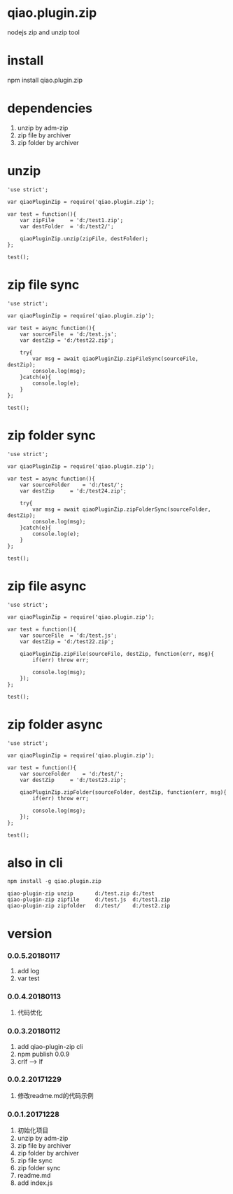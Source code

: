 # qiao.plugin.zip
nodejs zip and unzip tool

# install
npm install qiao.plugin.zip

# dependencies
1. unzip by adm-zip
2. zip file by archiver
3. zip folder by archiver

# unzip
	'use strict';
	
	var qiaoPluginZip = require('qiao.plugin.zip');
	
	var test = function(){
		var zipFile 	= 'd:/test1.zip';
		var destFolder	= 'd:/test2/';
		
		qiaoPluginZip.unzip(zipFile, destFolder);
	};
	
	test();

# zip file sync
	'use strict';
	
	var qiaoPluginZip = require('qiao.plugin.zip');
	
	var test = async function(){
		var sourceFile	= 'd:/test.js';
		var destZip	= 'd:/test22.zip';
		
		try{
			var msg = await qiaoPluginZip.zipFileSync(sourceFile, destZip);
			console.log(msg);
		}catch(e){
			console.log(e);
		}
	};
	
	test();

# zip folder sync
	'use strict';
	
	var qiaoPluginZip = require('qiao.plugin.zip');
	
	var test = async function(){
		var sourceFolder	= 'd:/test/';
		var destZip		= 'd:/test24.zip';
		
		try{
			var msg = await qiaoPluginZip.zipFolderSync(sourceFolder, destZip);
			console.log(msg);
		}catch(e){
			console.log(e);
		}
	};
	
	test();

# zip file async
	'use strict';
	
	var qiaoPluginZip = require('qiao.plugin.zip');
	
	var test = function(){
		var sourceFile	= 'd:/test.js';
		var destZip	= 'd:/test22.zip';
		
		qiaoPluginZip.zipFile(sourceFile, destZip, function(err, msg){
			if(err) throw err;
			
			console.log(msg);
		});
	};
	
	test();

# zip folder async
	'use strict';
	
	var qiaoPluginZip = require('qiao.plugin.zip');
	
	var test = function(){
		var sourceFolder	= 'd:/test/';
		var destZip		= 'd:/test23.zip';
		
		qiaoPluginZip.zipFolder(sourceFolder, destZip, function(err, msg){
			if(err) throw err;
			
			console.log(msg);
		});
	};
	
	test();

# also in cli
	npm install -g qiao.plugin.zip

	qiao-plugin-zip unzip		d:/test.zip	d:/test
	qiao-plugin-zip zipfile		d:/test.js	d:/test1.zip
	qiao-plugin-zip zipfolder	d:/test/	d:/test2.zip

# version
### 0.0.5.20180117
1. add log
2. var test

### 0.0.4.20180113
1. 代码优化

### 0.0.3.20180112
1. add qiao-plugin-zip cli
2. npm publish 0.0.9
3. crlf --> lf

### 0.0.2.20171229
1. 修改readme.md的代码示例

### 0.0.1.20171228
1. 初始化项目
2. unzip by adm-zip
3. zip file by archiver
4. zip folder by archiver
5. zip file sync
6. zip folder sync
7. readme.md
8. add index.js